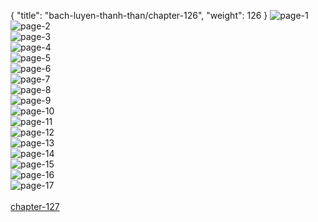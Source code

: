 { "title": "bach-luyen-thanh-than/chapter-126", "weight": 126 }
<img src="bach-luyen-thanh-than_0126_01-75e21a45e6990ef5e2fa4dd506ecbca1.webp" alt="page-1" origin="http://1.bp.blogspot.com/-NjXsbhx47N0/WWrVcfuDE5I/AAAAAAAAxA8/_Xat6beq0kcRlWXkeMCET7AdDUMGHH-igCHMYCw/2.jpg?imgmax=0"><br/>
<img src="bach-luyen-thanh-than_0126_02-1a82657de1ed3b604020c3b3329195e4.webp" alt="page-2" origin="http://1.bp.blogspot.com/-pm1rfDWaMBc/WWrVdtbhUKI/AAAAAAAAxBA/dHTc7-moyBs49wVDy8mkT_fedmGzs9QJQCHMYCw/3.jpg?imgmax=0"><br/>
<img src="bach-luyen-thanh-than_0126_03-b11ebe8bbbd844b84db86e29ee582333.webp" alt="page-3" origin="http://1.bp.blogspot.com/-fmrbOF7OFEI/WWrVeyO8P0I/AAAAAAAAxBE/D_lTbkHt01IvnvVVSu2LcOCf3Znx1BzhgCHMYCw/4.jpg?imgmax=0"><br/>
<img src="bach-luyen-thanh-than_0126_04-0f6d916b183f83cbc06c232ecbc95012.webp" alt="page-4" origin="http://1.bp.blogspot.com/-tVQZf3QtDaA/WWrVgnf4MiI/AAAAAAAAxBI/-bVSlnL3Y9U5mkDD_Q_zyVz78eEJ4hjGwCHMYCw/5.jpg?imgmax=0"><br/>
<img src="bach-luyen-thanh-than_0126_05-9f4abcd2d8ff68b961c76d2e2a4186de.webp" alt="page-5" origin="http://1.bp.blogspot.com/-D-Z43DFPSaU/WWrViPHYE8I/AAAAAAAAxBM/9sUgQs12tggrQ7zuON5B0SZBJD7-Fjg4QCHMYCw/6.jpg?imgmax=0"><br/>
<img src="bach-luyen-thanh-than_0126_06-149d77d8d16a277385d7c7e2284cedd3.webp" alt="page-6" origin="http://1.bp.blogspot.com/-ywgxF3r3hMs/WWrVj_y2WHI/AAAAAAAAxBQ/exzxUboTjGELnj143VmyKVhlgN6D9IR8wCHMYCw/7.jpg?imgmax=0"><br/>
<img src="bach-luyen-thanh-than_0126_07-d56de4845880c7d1c8ebac5a355b5837.webp" alt="page-7" origin="http://1.bp.blogspot.com/-7Bw42Mhf9Qw/WWrVk7mchPI/AAAAAAAAxBU/VQy9oVeyA8UvwrKfrcVZalTgIQUQ_zixQCHMYCw/8.jpg?imgmax=0"><br/>
<img src="bach-luyen-thanh-than_0126_08-54caf022e53ad264e860deda1fae1946.webp" alt="page-8" origin="http://1.bp.blogspot.com/-iLrPJ_5poEE/WWrVmtMXCFI/AAAAAAAAxBY/n20NwuxghicYzMnMSi3WUa3TA2PveFwgQCHMYCw/9.jpg?imgmax=0"><br/>
<img src="bach-luyen-thanh-than_0126_09-ddde377347fe8bb584ff68343412b792.webp" alt="page-9" origin="http://1.bp.blogspot.com/-KfLmPOU94Gk/WWrVoJYKWTI/AAAAAAAAxBc/N876CBWp4t07rqaWCPBC_c2q1BbQkSkQQCHMYCw/10.jpg?imgmax=0"><br/>
<img src="bach-luyen-thanh-than_0126_10-2744556b587f4fb97b1864ce619b524c.webp" alt="page-10" origin="http://1.bp.blogspot.com/-Jsde1ouzB0g/WWrVpg_NAEI/AAAAAAAAxBg/8vTG4WQtsU41cK8PofG1TRmQ0WqOuKwVACHMYCw/11.jpg?imgmax=0"><br/>
<img src="bach-luyen-thanh-than_0126_11-ff806174a84889c0371206a30d08281f.webp" alt="page-11" origin="http://1.bp.blogspot.com/-P7BZMBTGzbE/WWrVrFonrOI/AAAAAAAAxBk/-w1e03dlPgcUe92ufY6h7BCAn5vfjpOnwCHMYCw/12.jpg?imgmax=0"><br/>
<img src="bach-luyen-thanh-than_0126_12-3d90d4a2efb5a242adf7855fcaf7e9d5.webp" alt="page-12" origin="http://1.bp.blogspot.com/-tMmlV_GYDus/WWrVsmzJrsI/AAAAAAAAxBo/Ig4jmFYxKlw15nfx5bhv7OxFq7PHoCmygCHMYCw/13.jpg?imgmax=0"><br/>
<img src="bach-luyen-thanh-than_0126_13-11e1fd7f472084e95fb5fba62f24102c.webp" alt="page-13" origin="http://1.bp.blogspot.com/-K2WmavJ3VWU/WWrVufu7-2I/AAAAAAAAxBs/g6GubLOduTcBSfZ4ZjqYhDsLOVXyMyCGgCHMYCw/14.jpg?imgmax=0"><br/>
<img src="bach-luyen-thanh-than_0126_14-9938a9050077602d22ba07b29846fef3.webp" alt="page-14" origin="http://1.bp.blogspot.com/-oNhlRd9pVPE/WWrVvqRkbjI/AAAAAAAAxBw/chvLS4jwT7IL_0JBVf1yGNLIlaBuSHG1gCHMYCw/15.jpg?imgmax=0"><br/>
<img src="bach-luyen-thanh-than_0126_15-9a2207f2c5ffa52dc8aea718385077a9.webp" alt="page-15" origin="http://1.bp.blogspot.com/-IDmaNb3tviM/WWrVxmZwIYI/AAAAAAAAxB0/HkEMoiZAxaMCJCJUoEqqnnt3TPPzBWDJgCHMYCw/16.jpg?imgmax=0"><br/>
<img src="bach-luyen-thanh-than_0126_16-1c834ad6a3f0c1c599cf5527822c544a.webp" alt="page-16" origin="http://1.bp.blogspot.com/-eZypyiZ28Gw/WWrVzE5fUBI/AAAAAAAAxB4/Wk0wTst624EJ59zAY9QZwu6eMwEYArXMACHMYCw/17.jpg?imgmax=0"><br/>
<img src="bach-luyen-thanh-than_0126_17-b83548d6eea7083bcb5dc99bf761bf54.webp" alt="page-17" origin="http://1.bp.blogspot.com/-ROdWcGaa_V0/WWrVzfdzkXI/AAAAAAAAxB8/kNIBhIahayQn9FBZTGL7H1aBBsMw7EpxQCHMYCw/18.jpg?imgmax=0"><br/>
<br/><a class="nextchap" href="/bach-luyen-thanh-than/chapter-127">chapter-127</a>
